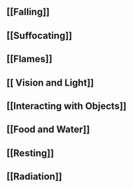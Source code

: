 ## [[Falling]]

## [[Suffocating]]

## [[Flames]]

## [[ Vision and Light]]

## [[Interacting with Objects]]

## [[Food and Water]]

## [[Resting]]

## [[Radiation]]




